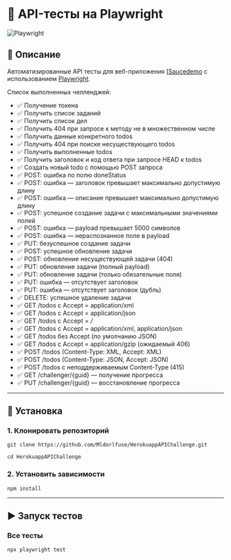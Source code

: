 # 🧪 API-тесты на Playwright

![Playwright](https://playwright.dev/img/playwright-logo.svg)

## 📌 Описание
Автоматизированные API тесты для веб-приложения [[Saucedemo](https://apichallenges.herokuapp.com/) с использованием [Playwright](https://playwright.dev/).  

Список выполненных челленджей:
- ✅ Получение токена
- ✅ Получить список заданий
- ✅ Получить список дел
- ✅ Получить 404 при запросе к методу не в множественном числе
- ✅ Получить данные конкретного todos
- ✅ Получить 404 при поиске несуществующего todos
- ✅ Получить выполненные todos
- ✅ Получить заголовок и код ответа при запросе HEAD к todos
- ✅ Создать новый todo с помощью POST запроса
- ✅ POST: ошибка по полю doneStatus
- ✅ POST: ошибка — заголовок превышает максимально допустимую длину
- ✅ POST: ошибка — описание превышает максимально допустимую длину
- ✅ POST: успешное создание задачи с максимальными значениями полей
- ✅ POST: ошибка — payload превышает 5000 символов
- ✅ POST: ошибка — нераспознанное поле в payload
- ✅ PUT: безуспешное создание задачи
- ✅ POST: успешное обновление задачи
- ✅ POST: обновление несуществующей задачи (404)
- ✅ PUT: обновление задачи (полный payload)
- ✅ PUT: обновление задачи (только обязательные поля)
- ✅ PUT: ошибка — отсутствует заголовок
- ✅ PUT: ошибка — отсутствует заголовок (дубль)
- ✅ DELETE: успешное удаление задачи
- ✅ GET /todos с Accept = application/xml
- ✅ GET /todos с Accept = application/json
- ✅ GET /todos с Accept = */*
- ✅ GET /todos с Accept = application/xml, application/json
- ✅ GET /todos без Accept (по умолчанию JSON)
- ✅ GET /todos с Accept = application/gzip (ожидаемый 406)
- ✅ POST /todos (Content-Type: XML, Accept: XML)
- ✅ POST /todos (Content-Type: JSON, Accept: JSON)
- ✅ POST /todos с неподдерживаемым Content-Type (415)
- ✅ GET /challenger/{guid} — получение прогресса
- ✅ PUT /challenger/{guid} — восстановление прогресса
  
---

## 🚀 Установка

### 1. Клонировать репозиторий
```
git clone https://github.com/Mldorlfuse/HerokuappAPIChallenge.git

cd HerokuappAPIChallenge
```

### 2. Установить зависимости
```
npm install
```

---

## ▶️ Запуск тестов

### Все тесты
```
npx playwright test
```
